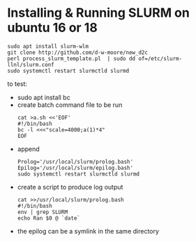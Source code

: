 # Installing & Running SLURM on ubuntu 16 or 18

```
sudo apt install slurm-wlm
git clone http://github.com/d-w-moore/new_d2c
perl process_slurm_template.pl  | sudo dd of=/etc/slurm-llnl/slurm.conf
sudo systemctl restart slurmctld slurmd
```
to test:
   - sudo apt install bc
   - create batch command file to be run
     ```
     cat >a.sh <<'EOF'
     #!/bin/bash
     bc -l <<<"scale=4000;a(1)*4"
     EOF
     ```
   - append
     ```
     Prolog='/usr/local/slurm/prolog.bash'
     Epilog='/usr/local/slurm/epilog.bash'
     sudo systemctl restart slurmctld slurmd
     ```
   - create a script  to produce log output
     ```
     cat >>/usr/local/slurm/prolog.bash
     #!/bin/bash
     env | grep SLURM
     echo Ran $0 @ `date`
     ```
   - the epilog can be a symlink in the same directory
